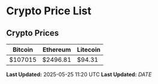 # Crypto Price List

## Crypto Prices
| Bitcoin | Ethereum | Litecoin |
| ------- | -------- | -------- |
| $107015 | $2496.81 | $94.31 |
**Last Updated:** 2025-05-25 11:20 UTC
**Last Updated:** $DATE$
